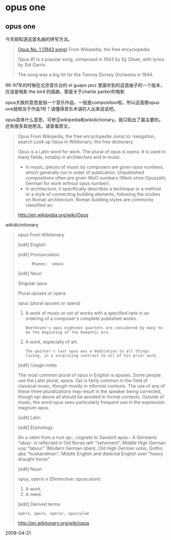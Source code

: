 # opus one

## opus one

今天刚知道这首名曲的拼写方法。

 
> [Opus No. 1 (1943 song)](http://en.wikipedia.org/wiki/Opus_No._1_%281943_song%29)
> From Wikipedia, the free encyclopedia
> 
> Opus #1 is a popular song, composed in 1943 by Sy Oliver, with lyrics by Sid Garris.
> 
> The song was a big hit for the Tommy Dorsey Orchestra in 1944.

96-97年的时候在北京音乐台的 el guapo jazz 里面听到的这首曲子的一个版本，应该是电影 the bird 的插曲，那是关于charlie parker的电影

opus大致的意思是指一个音乐作品，一般是composition啦。所以这首歌opus one就相当于作品1号？请懂得音乐术语的人出来说说吧。

opus具体什么意思，可参见wikipedia和wikidictionary。我只贴出了最主要的。还有很多其他用法，请查看原文。

> Opus
> From Wikipedia, the free encyclopedia
> Jump to: navigation, search
> Look up Opus in
> Wiktionary, the free dictionary.
> 
> Opus is a Latin word for work. The plural of opus is opera. It is used in many fields, notably in architecture and in music.
> 
>  + In music, pieces of music by composers are given opus numbers, which generally run in order of publication. Unpublished compositions often are given WoO numbers (Werk ohne Opuszahl, German for work without opus number).
>  + In architecture, it specifically describes a technique or a method or a style of connecting building elements, following the studies on Roman architecture. Roman building styles are commonly classified as:
> 
> http://en.wikipedia.org/wiki/Opus

wikidicintionary

>opus
> From Wiktionary
> 
> [edit] English
> 
> [edit] Pronunciation
> 
>           Rhymes: -əʊpəs
> 
> [edit] Noun
> 
> Singular
> opus
> 		
> 
> Plural
> opuses or opera
> 
> opus (plural opuses or opera)
> 
>    1. A work of music or set of works with a specified rank in an ordering of a composer's complete published works.
> 
>           Beethoven's opus eighteen quartets are considered by many to be the beginning of the Romantic era.
> 
>    2. A work, especially of art.
> 
>           The painter's last opus was a dedication to all things living, in a surprising contrast to all of his prior work.
> 
> [edit] Usage notes
> 
> The most common plural of opus in English is opuses. Some people use the Latin plural, opera. Opi is fairly common in the field of classical music, though mostly in informal contexts. The use of any of these three pluralizations may result in the speaker being corrected, though opi above all should be avoided in formal contexts. Outside of music, the word opus sees particularly frequent use in the expression magnum opus.
> 
> [edit] Latin
> 
> [edit] Etymology
> 
> An s-stem from a root op-, cognate to Sanskrit apas-. A Germanic *abaz- is reflected in Old Norse œfr "vehement", Middle High German uop "labour" (Modern German üben), Old High German uobo, Gothic aba "husbandman"; Middle English and dialectal English aver "heavy draught horse".
> 
> [edit] Noun
> 
> opus, operis n (Diminutive: opusculum)
> 
>    1. A work.
>    2. A need.
> 
> [edit] Derived terms
> 
>     opera, opero, operor, opusculum 
> 
> http://en.wiktionary.org/wiki/opus

2008-04-21